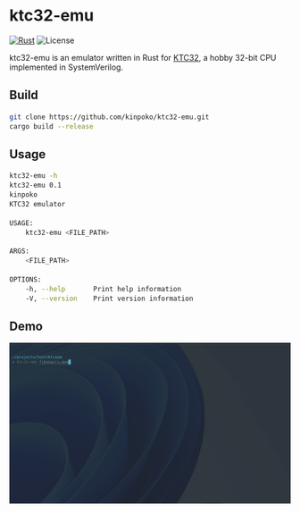 # ktc32-emu

[![Rust](https://github.com/kinpoko/ktc32-emu/actions/workflows/rust.yml/badge.svg)](https://github.com/kinpoko/ktc32-emu/actions/workflows/rust.yml)
![License](https://img.shields.io/github/license/kinpoko/ktc32-emu?color=blue)

ktc32-emu is an emulator written in Rust for [KTC32](https://github.com/kinpoko/ktc32), a hobby 32-bit CPU implemented in SystemVerilog.

## Build

```bash
git clone https://github.com/kinpoko/ktc32-emu.git
cargo build --release
```

## Usage

```bash
ktc32-emu -h
ktc32-emu 0.1
kinpoko
KTC32 emulator

USAGE:
    ktc32-emu <FILE_PATH>

ARGS:
    <FILE_PATH>

OPTIONS:
    -h, --help       Print help information
    -V, --version    Print version information
```

## Demo

![demo](gif/demo.gif)
